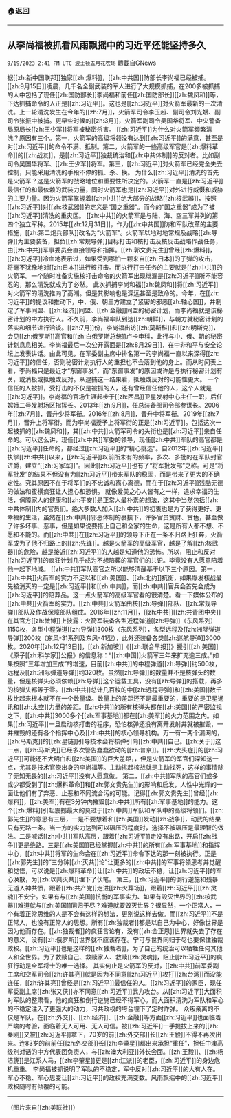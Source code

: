 ###  [:house:返回](README.md)
---


## 从李尚福被抓看风雨飘摇中的习近平还能坚持多久
`9/19/2023 2:41 PM UTC 波士顿五月花农场` [轉載自GNews](https://gnews.org/articles/1711786)

据[[zh:新中国联邦]]独家[[zh:爆料]]，[[zh:中共国]]防部长李尚福已经被捕。[[zh:9月15日]]凌晨，几千名全副武装的军人进行了大规模抓捕，在200多被抓捕的人中包括了现任[[zh:国防部长]]李尚福和前任[[zh:国防部长]][[zh:魏凤和]]等，下达抓捕命令的人正是[[zh:习近平]]。这也是[[zh:习近平]]对火箭军最新的一次清洗。上一轮清洗发生在今年的[[zh:7月]]，火箭军司令李玉超、副司令刘光斌、副司令张振中被捕。更早些时候的[[zh:3月]]，火箭军副司令吴国华将军、中央警备局原局长[[zh:王少军]]将军被秘密杀害。
[[zh:习近平]]为什么对火箭军频繁清洗？原因有三个。第一，火箭军的高级将领没有达到[[zh:习近平]]的满意，甚至是对[[zh:习近平]]的命令不满、抵制。第二，火箭军的一些高级军官是[[zh:爆料革命]]的[[zh:战友]]，是[[zh:习近平]]独裁统治和[[zh:中共体制]]的反对者。比如副司令吴国华将军、[[zh:王少军]]将军。第三，[[zh:习近平]]对火箭军已经完全失去控制，只能采用清洗的手段不停的抓、杀、换。
为什么[[zh:习近平]]清洗的首先是火箭军？这是火箭军的战略地位和重要性所决定的。火箭军一直是[[zh:习近平]]最信任的和最依赖的武装力量，同时火箭军也是[[zh:习近平]]对外进行威慑和威胁的主要力量。因为火箭军掌握着[[zh:中共]]绝大部分的战略[[zh:核武器]]，按照[[zh:习近平]]对[[zh:核武器]]的定义是“国之重器”。而今的“国之重器”成为了被[[zh:习近平]]清洗的重灾区。
[[zh:中共]]的火箭军是与陆、海、空三军并列的第四个独立军种。2015年[[zh:12月31日]]，作为[[zh:中共国]]防和军队改革的主要措施，[[zh:第二炮兵部队]]改名为“火箭军”。火箭军以地对地常规及战略[[zh:导弹]]为主要装备，担负[[zh:常规导弹]]目标打击和核打击及核反击战略作战任务，由[[zh:中共]]军事委员会直接领导和指挥。[[zh:郭文贵先生]]曾经[[zh:爆料]]，[[zh:习近平]]冷血地表示过，如果受到哪怕一颗来自[[zh:日本]]的子弹的攻击， 将毫不犹豫地对[[zh:日本]]进行核打击。而执行打击任务的主要就是[[zh:中共]]的火箭军。一个随时准备实施核打击命令的火箭军出现纰漏是[[zh:习近平]]所不能容忍的，那么清洗就成为了必然。
此次抓捕李尚和福[[zh:魏凤和]]将[[zh:习近平]]对火箭军的清洗推向了高潮。但是其影响也是深远甚至是致命的。今年，在[[zh:习近平]]的提议和推动下，中、俄、朝三方建立了紧密的邪恶[[zh:轴心国]]，并制定了军事同盟、[[zh:经济]]同盟、[[zh:金融]]同盟的秘密计划，而李尚福就是该秘密计划的中方执行人。不久前，李尚福率队到达[[zh:朝鲜]]，与朝方就秘密计划的落实和细节进行洽谈。[[zh:7月]]份，李尚福出访[[zh:莫斯科]]和[[zh:明斯克]]，会见[[zh:俄罗斯]]高官和[[zh:白俄罗斯总统]]卢卡申科，此行与中、俄、朝的秘密计划息息相关。李尚福最后一次公开露面是[[zh:8月29日]]，在中非和平与安全论坛上发表讲话。由此可见，在军委副主席中排名第一的李尚福一直以来深得[[zh:习近平]]的信任，否则秘密计划执行人的重担也不会落到他的身上。而从时间表上看，李尚福只是最近才“东窗事发”，而“东窗事发”的原因或许是与执行秘密计划有关，或消极或抵触或反对。从逮捕这一结果看，抵触或反对的可能性更大。
一个信任的人被抓，受打击的不仅是被抓的人，还有曾经信任他的人，这个人就是[[zh:习近平]]。李尚福的官场生涯起步于[[zh:西昌]]卫星发射中心主任一职，后任嫦娥二号发射场区指挥长。2013年[[zh:9月]]，任总装备部司令部参谋长。2006年[[zh:7月]]，晋升少将军衔。2016年[[zh:8月]]，晋升中将军衔。2019年[[zh:7月]]，晋升上将军衔。而为李尚福授予上将军衔的正是[[zh:习近平]]。包括这次一起被抓的[[zh:魏凤和]]，其[[zh:中共]]火箭军司令的头衔也是[[zh:习近平]]亲自任命的。可以这么讲，现任[[zh:中共]]军委的领导，现任[[zh:中共]]军队的高官都是[[zh:习近平]]任命的，都经过[[zh:习近平]]的“精心挑选”。自2012年[[zh:习近平]]执掌[[zh:中共]]以来，[[zh:习近平]]以前所未有的频率，多次、多批的在军队封官进爵，建立“[[zh:习家军]]”。因此[[zh:习近平]]也有了“将军批发部”之称。可是“将军批发”的结果不但没有为[[zh:习近平]]带来军队的稳固，而是带来了更大的不确定性。究其原因不在于将军们的不忠诚和离心离德，而在于[[zh:习近平]]残酷无德的做法和蛮横疯狂让人担心和恐惧。
就像爱美之心人皆有之一样，追求幸福的生活，保障家人的健康和[[zh:平安]]是正常人最朴素的想法，这其中当然包括[[zh:中共体制]]内的官员们。绝大多数人加入[[zh:中共]]的初衷也是为了获得更好、更幸福的生活，虽然在[[zh:中共]]邪恶体制的裹挟下，许多官员贪财、贪色，甚至做了许多坏事、恶事，但是如果说要搭上自己和全家的生命，这是所有人都不想、不愿和不能的。而[[zh:中共]]在[[zh:习近平]]的领导下正在一条不归路上狂奔，火箭军成为了他不归路上的[[zh:先锋]]。越是火箭军的高级军官，越是了解[[zh:核武器]]的危险，越是接近[[zh:习近平]]的人越是知道他的恐怖。所以，阻止和反对[[zh:习近平]]的疯狂计划几乎成为不想陪葬的军官们的共识。毕竟没有人愿意陪着他一起下地域。
[[zh:中共]]军队高官之所以能够清醒基于以下三个原因。第一，[[zh:中共]]火箭军的实力不足以和[[zh:美国]]、[[zh:北约]]抗衡，如果爆发核战最先被消灭的一定是[[zh:习近平]]和[[zh:中共]]，而[[zh:中共]]官兵会首先会成为[[zh:习近平]]的陪葬品。这一点火箭军的高级军官看的很清楚。看一下媒体公布的[[zh:中共]]火箭军的实力。[[zh:中共]]火箭军由核[[zh:导弹]]部队、[[zh:常规导弹]]部队及作战保障部队组成。2016年[[zh:11月]]，[[zh:中共]][[zh:共青团中央]]在其官方[[zh:微博]]上披露：火箭军装备各型近程弹道[[zh:导弹]]（东风系列）1150枚，各型中程弹道[[zh:导弹]]300枚（东风系列），各型远程及[[zh:洲际弹道导弹]]200枚（东风-31系列及东风-41型），此外还装备各类[[zh:巡航导弹]]3000枚。2020年[[zh:12月13日]]，[[zh:新加坡]]《[[zh:联合早报]]》援引[[zh:美国]]《原子[[zh:科学家]]公报》的信息称：“[[zh:中国]]火箭军三年来扩充逾三成。”如果按照“三年增加三成”的增速，目前[[zh:中共]]的中程弹道[[zh:导弹]]约500枚，远程及[[zh:洲际弹道导弹]]约320枚。虽然[[zh:导弹]]的数量并不是核弹头的数量，但是核弹头必须依赖[[zh:导弹]]这个运载工具，没有[[zh:导弹]]的搭载，再多的核弹头都等于零。[[zh:中共]]总计几百枚的中[[zh:远程导弹]]和[[zh:美国]]数千枚比起来根本就不在一个数量级。数量上的差距还不是最重要的，重要的是卫星通讯和[[zh:太空]]力量的差距。[[zh:中共]]的所有核弹头都在[[zh:美国]]的严密监视之下，[[zh:中共]]3000多个[[zh:军事基地]]都在[[zh:美军]]的火力范围之内。如果[[zh:习近平]]一旦启动核打击的程序，恐怕核弹还没有离开发射井就被摧毁，一并摧毁的还有各个指挥中心及[[zh:中共]]的核心领导机构。万一有一两个漏网的，[[zh:马斯克]]的[[zh:星链]]引导技术会将核弹引向[[zh:中共]]自己。[[zh:关于]]这一点，[[zh:马斯克]]已经多次警告蠢蠢欲动的[[zh:普京]]。[[zh:大头症]]的[[zh:习近平]]可能还不大明白和[[zh:美国]]的巨大差距，，但是火箭军的军官们深知这一点，尤其是技术官僚出身的李尚福等。主动挑起核战就是主动找死，这样的事情除了无知无畏的[[zh:习近平]]没有人愿意做。
第二，[[zh:中共]]军队的高官们或多或少都受到了[[zh:爆料革命]]和[[zh:郭文贵先生]]的影响和启发，人性中光辉的一面让他们有了弃恶、止恶和不同流合污的可能。记得[[zh:郭文贵先生]]曾经[[zh:爆料]]，[[zh:美军]]有在3分钟内摧毁[[zh:中共]]所有[[zh:军事基地]]的能力。这个[[zh:爆料]]引起震撼最大的莫过于[[zh:中共]]军队和军队中的高级将领们。[[zh:郭先生]]的意思有三层，一是不要想着和[[zh:美国]]发动[[zh:战争]]，动武的结果只有死路一条。当一方的实力达到可以碾压的程度时，选择不被碾压是最理智的做法。二是喊话[[zh:中共]]军队高层，跟着[[zh:习近平]]走没有出路，开启[[zh:战争]]更是绝路。三是[[zh:美国]]已经掌握[[zh:中共]]的所有[[zh:军事基地]]和指挥中心，[[zh:中共]]将军的生命会在[[zh:习近平]]命令下达的那一刻被执行。正是[[zh:郭先生]]的“三分钟[[zh:灭共]]论”让更多的[[zh:中共]]的军事将领思考并觉醒和觉悟，可以说是[[zh:爆料革命]]让[[zh:中共]]的政坛不稳，让[[zh:习近平]]的军心涣散，为[[zh:以共灭共]]埋下了伏笔。
第三，[[zh:习近平]]的倒行逆施和残暴无道人神共愤，跟着[[zh:共产党]]走进[[zh:火葬场]]，跟着[[zh:习近平]][[zh:灵魂]]不安宁。如果有与[[zh:美国]]抗衡的军事实力、如果有毁灭世界的[[zh:核武器]]难道就与[[zh:美国]]同归于尽？难道就要毁灭世界？很显然，一个正常人，一个有着正常思维的人是不会有这样的想法，更别说这样去做。而[[zh:习近平]]不是正常人，也没有正常人的思想。所有[[zh:独裁者]]都是以自己为中心，好像世界是因为他而存在。[[zh:独裁者]]的疯狂言论有，没有[[zh:金正恩]]世界就失去了存在的意义，没有[[zh:俄罗斯]]世界就不应该存在。宁可与世界同归于尽也要保住独裁政权。[[zh:习近平]]也是这样的[[zh:独裁者]]，为了自己的统治可以牺牲任何其他人和全世界。为了救赎自己、救赎家人、救赎[[zh:灵魂]]，阻止[[zh:习近平]]的疯狂行动是全军将士的唯一选择。
其实何止是火箭军的反对，[[zh:中共]]前军委副主席和空军司令[[zh:许其亮]]就是因为不同意[[zh:习近平]]攻打[[zh:台湾]]而没能连任，[[zh:许其亮]]曾经是[[zh:习近平]]最信任的人。[[zh:习近平]]的家臣，现任军委副主席[[zh:张又侠]]亦不同意[[zh:习近平]]武力攻台。从[[zh:习近平]]大面积对军队的整肃看，他的疯狂和倒行逆施已经不得军心。而大面积清洗为军队和军心的不稳定注入了更强大的动力，习共政权的垮台埋下了定时炸弹。
众叛亲离的不仅是军队，在[[zh:外交]]、[[zh:经济]]、[[zh:金融]]等方面[[zh:习近平]]也面临着严峻的考验，面临着无人可用、无人可信。被[[zh:习近平]]一手提拔上来的[[zh:秦刚]]又被[[zh:习近平]]拿下，70岁的前[[zh:外交部]]长[[zh:王毅]]不得不再次出来。连83岁的前前任[[zh:外交部]]长[[zh:李肇星]]都出来承担“重任”，担任中澳高级别对话的中方代表团负责人，与[[zh:澳大利亚]]外长会面。[[zh:王毅]]、[[zh:杨洁篪]]是江系人马，[[zh:李肇星]]更是[[zh:江派]]的老臣，[[zh:习近平]]的身边危机重重。
李尚福被抓说明了军队的不稳定，军中反对[[zh:习近平]]的大有人在。军心不稳、军心思变让[[zh:习近平]]的政权充满变数。风雨飘摇中的[[zh:习近平]]政权随时有倾覆的可能。

---
（图片来自[[zh:美联社]]）





